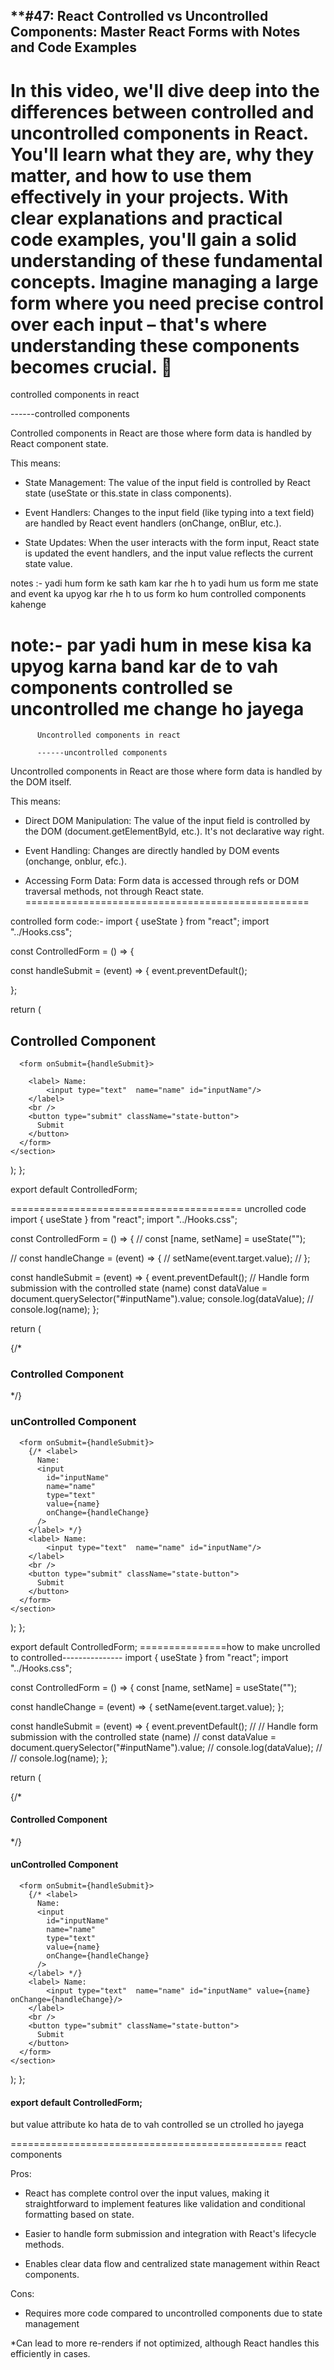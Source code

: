 ******#47: React Controlled vs Uncontrolled Components: Master React Forms with Notes and Code Examples****
---------------------------------------------------
In this video, we'll dive deep into the differences between controlled and uncontrolled components in React. You'll learn what they are, why they matter, and how to use them effectively in your projects. With clear explanations and practical code examples, you'll gain a solid understanding of these fundamental concepts. Imagine managing a large form where you need precise control over each input – that's where understanding these components becomes crucial. 💸
====================================================
   controlled components in react

   ------controlled components

   Controlled components in React are those where form data is handled by React component state.

This means:

* State Management: The value of the input field is controlled by React state (useState or
this.state in class components).

* Event Handlers: Changes to the input field (like typing into a text field) are handled by React
event handlers (onChange, onBlur, etc.).

* State Updates: When the user interacts with the form input, React state is updated the
event handlers, and the input value reflects the current state value.

notes :- yadi hum form ke sath kam kar rhe h to yadi hum us form me state and event ka upyog kar rhe h to us form ko hum controlled components kahenge


note:- par yadi hum in mese kisa ka upyog karna band kar de to vah components controlled se uncontrolled me change ho jayega
=====================================================

          Uncontrolled components in react

          ------uncontrolled components




Uncontrolled components in React are those where form data is handled by the DOM itself.

This means: 

* Direct DOM Manipulation: The value of the input field is controlled by the DOM 
(document.getElementByld, etc.). It's not declarative way right.

* Event Handling: Changes are directly handled by DOM events (onchange, onblur, efc.).

* Accessing Form Data: Form data is accessed through refs or DOM traversal methods, not
through React state.
=================================================

controlled form code:-
import { useState } from "react";
import "../Hooks.css";

const ControlledForm = () => {


  const handleSubmit = (event) => {
    event.preventDefault();
    
  };

  return (
    <section className="container state-container">
       <h1>Controlled Component</h1> 
     

      <form onSubmit={handleSubmit}>
      
        <label> Name:
            <input type="text"  name="name" id="inputName"/>
        </label>
        <br />
        <button type="submit" className="state-button">
          Submit
        </button>
      </form>
    </section>
  );
};

export default ControlledForm;


========================================
uncrolled code
import { useState } from "react";
import "../Hooks.css";

const ControlledForm = () => {
//   const [name, setName] = useState("");

//   const handleChange = (event) => {
//     setName(event.target.value);
//   };

  const handleSubmit = (event) => {
    event.preventDefault();
    // Handle form submission with the controlled state (name)
    const dataValue = document.querySelector("#inputName").value;
    console.log(dataValue);
    // console.log(name);
  };

  return (
    <section className="container state-container">
      {/* <h1>Controlled Component</h1> */}
      <h1>unControlled Component</h1>

      <form onSubmit={handleSubmit}>
        {/* <label>
          Name:
          <input
            id="inputName"
            name="name"
            type="text"
            value={name}
            onChange={handleChange}
          />
        </label> */}
        <label> Name:
            <input type="text"  name="name" id="inputName"/>
        </label>
        <br />
        <button type="submit" className="state-button">
          Submit
        </button>
      </form>
    </section>
  );
};

export default ControlledForm;
===============how to make uncrolled to controlled---------------
import { useState } from "react";
import "../Hooks.css";

const ControlledForm = () => {
  const [name, setName] = useState("");

  const handleChange = (event) => {
    setName(event.target.value);
  };

  const handleSubmit = (event) => {
    event.preventDefault();
    // // Handle form submission with the controlled state (name)
    // const dataValue = document.querySelector("#inputName").value;
    // console.log(dataValue);
    // // console.log(name);
  };

  return (
    <section className="container state-container">
      {/* <h1>Controlled Component</h1> */}
      <h1>unControlled Component</h1>

      <form onSubmit={handleSubmit}>
        {/* <label>
          Name:
          <input
            id="inputName"
            name="name"
            type="text"
            value={name}
            onChange={handleChange}
          />
        </label> */}
        <label> Name:
            <input type="text"  name="name" id="inputName" value={name} onChange={handleChange}/>
        </label>
        <br />
        <button type="submit" className="state-button">
          Submit
        </button>
      </form>
    </section>
  );
};

export default ControlledForm;
=============================

but value attribute ko hata de to vah controlled se un ctrolled ho jayega


===============================================
react components

Pros:

* React has complete control over the input values, making it straightforward to implement features like validation and conditional formatting based on state.

* Easier to handle form submission and integration with React's lifecycle methods.

* Enables clear data flow and centralized state management within React components.

Cons:

* Requires more code compared to uncontrolled components due to state management

*Can lead to more re-renders if not optimized, although React handles this efficiently in cases.

